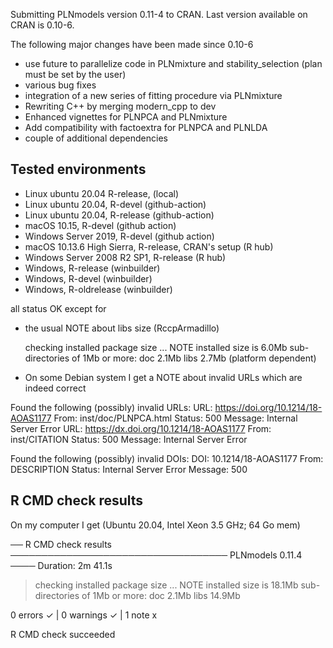 
Submitting PLNmodels version 0.11-4 to CRAN. Last version available on CRAN is 0.10-6.

The following major changes have been made since 0.10-6

* use future to parallelize code in  PLNmixture and stability_selection (plan must be set by the user)
* various bug fixes
* integration of a new series of fitting procedure via PLNmixture
* Rewriting C++ by merging modern_cpp to dev
* Enhanced vignettes for PLNPCA and PLNmixture
* Add compatibility with factoextra for PLNPCA and PLNLDA
* couple of additional dependencies

## Tested environments

- Linux ubuntu 20.04 R-release, (local)
- Linux ubuntu 20.04, R-devel (github-action)
- Linux ubuntu 20.04, R-release (github-action)
- macOS 10.15, R-devel (github action)
- Windows Server 2019, R-devel (github action)
- macOS 10.13.6 High Sierra, R-release, CRAN's setup (R hub)
- Windows Server 2008 R2 SP1, R-release  (R hub)
- Windows, R-release (winbuilder)
- Windows, R-devel  (winbuilder)
- Windows, R-oldrelease  (winbuilder)

all status OK except for

* the usual NOTE about libs size (RccpArmadillo)

  checking installed package size ... NOTE
  installed size is  6.0Mb
  sub-directories of 1Mb or more:
    doc    2.1Mb
    libs   2.7Mb (platform dependent)

* On some Debian system I get a NOTE about invalid URLs which are indeed correct

Found the following (possibly) invalid URLs:
  URL: https://doi.org/10.1214/18-AOAS1177
    From: inst/doc/PLNPCA.html
    Status: 500
    Message: Internal Server Error
  URL: https://dx.doi.org/10.1214/18-AOAS1177
    From: inst/CITATION
    Status: 500
    Message: Internal Server Error

Found the following (possibly) invalid DOIs:
  DOI: 10.1214/18-AOAS1177
    From: DESCRIPTION
    Status: Internal Server Error
    Message: 500

## R CMD check results

On my computer I get (Ubuntu 20.04, Intel Xeon 3.5 GHz; 64 Go mem)

── R CMD check results ─────────────────────────────────── PLNmodels 0.11.4 ────
Duration: 2m 41.1s

> checking installed package size ... NOTE
    installed size is 18.1Mb
    sub-directories of 1Mb or more:
      doc    2.1Mb
      libs  14.9Mb

0 errors ✓ | 0 warnings ✓ | 1 note x

R CMD check succeeded

